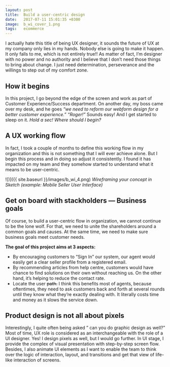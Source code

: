 ```yaml
---
layout: post
title:  Build a user-centric design
date:   2017-07-11 15:01:35 +0300
image:  b_wi_cover_1.png
tags:   ecommerce
---
```


I actually hate this title of being UX designer, it sounds the future of UX at my company only lies in my hands. Nobody else is going to make it happen. It only falls to me, which is not entirely true!! As matter of fact, I’m designer with no power and no authority and I believe that I don’t need those things to bring about change. I just need determination, perseverance and the willings to step out of my comfort zone.


## How it begins

In this project, I go beyond the edge of the screen and work as part of Customer Experience/Success department. On another day, my boss came over my desk, and he goes
_“we need to reform our webform design for a better customer experience.” “Roger!”_ Sounds easy! And I get started to sleep on it. _Hold a sec! Where should I begin?_


## A UX working flow

In fact, I took a couple of months to define this working flow in my organization and this is not something that I will ever achieve alone. But I begin this process and in doing so adjust it consistently. I found it has impacted on my team and they somehow started to understand what it means to be user-centric.

![)]({{ site.baseurl }}/images/b_wi_4.png)
*Wireframing your concept in Sketch (example: Mobile Seller User Interface)*


## Get on board with stackholders — Business goals


Of course, to build a user-centric flow in organization, we cannot continue to be the lone wolf. For that, we need to unite the shareholders around a common goals and causes. At the same time, we need to make sure business goals meet customer needs.

**The goal of this project aims at 3 aspects:**

* By encouraging customers to “Sign In” our system, our agent would easily get a clear seller profile from a registered email.
* By recommending articles from help centre, customers would have chance to find solutions on their own without reaching us. On the other hand, it’s helping to reduce the contact rate.
* Locate the user ~~path.~~ I think this benefits most of agents, because oftentimes, they need to ask customers back and forth at several rounds until they know what they’re exactly dealing with. It literally costs time and money as it slows the service down.


## Product design is not all about pixels

Interestingly, I quite often being asked ” can you do graphic design as well?” Most of time, UX role is considered as an interchangeable with the role of a UI designer. Yes! I design pixels as well, but I would go further. In UI stage, I provide the complex of visual presentation with step-by-step screen flow. Besides, I also animate UI elements as I want to enable the team to think over the logic of interaction, layout, and transitions and get that view of life-like interaction of screens.